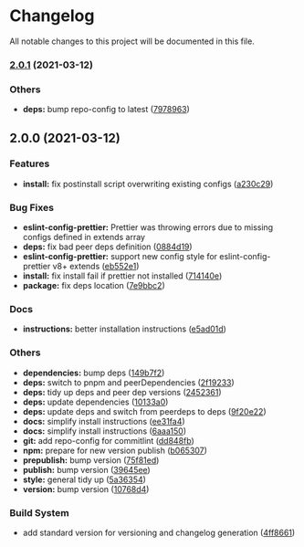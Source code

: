 # Changelog

All notable changes to this project will be documented in this file.
### [2.0.1](https://github.com/thtliife/eslint-config/compare/v2.0.0...v2.0.1) (2021-03-12)


### Others

* **deps:** bump repo-config to latest ([7978963](https://github.com/thtliife/eslint-config/commit/7978963688c608d6f343a4ebb7deadc307a8a75d))

## 2.0.0 (2021-03-12)

### Features

- **install:** fix postinstall script overwriting existing configs ([a230c29](https://github.com/thtliife/eslint-config/commit/a230c29895b2ae798bc4bf9daef0f550b9b6bfdb))

### Bug Fixes

- **eslint-config-prettier:** Prettier was throwing errors due to missing configs defined in extends array
- **deps:** fix bad peer deps definition ([0884d19](https://github.com/thtliife/eslint-config/commit/0884d1918209980895c56691d9eaa0c59a4488d8))
- **eslint-config-prettier:** support new config style for eslint-config-prettier v8+ extends ([eb552e1](https://github.com/thtliife/eslint-config/commit/eb552e1d5a44b2b14385c8f77c7191212b16e5db))
- **install:** fix install fail if prettier not installed ([714140e](https://github.com/thtliife/eslint-config/commit/714140e992226276bedb4ba968df58b3df06d12a))
- **package:** fix deps location ([7e9bbc2](https://github.com/thtliife/eslint-config/commit/7e9bbc251b39a8a803a87d56ba5747ade5a6b774))

### Docs

- **instructions:** better installation instructions ([e5ad01d](https://github.com/thtliife/eslint-config/commit/e5ad01ddf099082d30a041fb02c91fb1770283ac))

### Others

- **dependencies:** bump deps ([149b7f2](https://github.com/thtliife/eslint-config/commit/149b7f285761a09661964a05caecce030c4e34fb))
- **deps:** switch to pnpm and peerDependencies ([2f19233](https://github.com/thtliife/eslint-config/commit/2f19233cf83e41435c788084230c3d513e84be19))
- **deps:** tidy up deps and peer dep versions ([2452361](https://github.com/thtliife/eslint-config/commit/2452361d5a7ec1d3f44b0da6873acbe96f996e66))
- **deps:** update dependencies ([10133a0](https://github.com/thtliife/eslint-config/commit/10133a05556d17e02a72f8c5015c417f83234453))
- **deps:** update deps and switch from peerdeps to deps ([9f20e22](https://github.com/thtliife/eslint-config/commit/9f20e226dd52bc9874158ff587addc214c358206))
- **docs:** simplify install instructions ([ee31fa4](https://github.com/thtliife/eslint-config/commit/ee31fa4c157620cf60be7f9a33a10e40110ba8ae))
- **docs:** simplify install instructions ([6aaa150](https://github.com/thtliife/eslint-config/commit/6aaa150ade7cc5ce644dc66c30ff3361fa910955))
- **git:** add repo-config for commitlint ([dd848fb](https://github.com/thtliife/eslint-config/commit/dd848fb212a4459e0cd0da891e286bfbedcb4b27))
- **npm:** prepare for new version publish ([b065307](https://github.com/thtliife/eslint-config/commit/b065307078a85f94c8d204aabe1afe81c6a4073e))
- **prepublish:** bump version ([75f81ed](https://github.com/thtliife/eslint-config/commit/75f81ed4a82d366d54935e7ddae0e2d7c8d9a244))
- **publish:** bump version ([39645ee](https://github.com/thtliife/eslint-config/commit/39645ee4bc98819a5ca95dfb7ca0d90c4cac59a6))
- **style:** general tidy up ([5a36354](https://github.com/thtliife/eslint-config/commit/5a36354f3e9e2d9545a9d226ba862c281b6faed1))
- **version:** bump version ([10768d4](https://github.com/thtliife/eslint-config/commit/10768d4730b912f04c9f3387e598f3136b82292a))

### Build System

- add standard version for versioning and changelog generation ([4ff8661](https://github.com/thtliife/eslint-config/commit/4ff86611377e4921d2ff4b0d74917e45cba3c05d))
